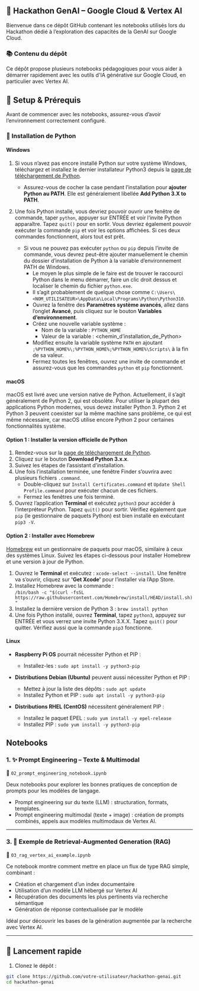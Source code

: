 ## 🔧 Hackathon GenAI – Google Cloud & Vertex AI

Bienvenue dans ce dépôt GitHub contenant les notebooks utilisés lors du Hackathon dédié à l’exploration des capacités de la GenAI sur Google Cloud.

### 📚 Contenu du dépôt

Ce dépôt propose plusieurs notebooks pédagogiques pour vous aider à démarrer rapidement avec les outils d'IA générative sur Google Cloud, en particulier avec Vertex AI.

## 🔧 Setup & Prérequis

Avant de commencer avec les notebooks, assurez-vous d’avoir l’environnement correctement configuré.

### 🐍 Installation de Python

#### **Windows**
1. Si vous n’avez pas encore installé Python sur votre système Windows, téléchargez et installez le dernier installateur Python3 depuis la [page de téléchargement de Python](https://www.python.org/downloads/release/python-3100/).
   - Assurez-vous de cocher la case pendant l’installation pour **ajouter Python au PATH**. Elle est généralement libellée **Add Python 3.X to PATH**.

2. Une fois Python installé, vous devriez pouvoir ouvrir une fenêtre de commande, taper `python`, appuyer sur ENTRÉE et voir l’invite Python apparaître. Tapez `quit()` pour en sortir. Vous devriez également pouvoir exécuter la commande `pip` et voir les options affichées. Si ces deux commandes fonctionnent, alors tout est prêt.
   - Si vous ne pouvez pas exécuter `python` ou `pip` depuis l’invite de commande, vous devrez peut-être ajouter manuellement le chemin du dossier d’installation de Python à la variable d’environnement PATH de Windows.
     - Le moyen le plus simple de le faire est de trouver le raccourci Python dans le menu démarrer, faire un clic droit dessus et localiser le chemin du fichier `python.exe`.
     - Il s’agit probablement de quelque chose comme `C:\Users\<NOM_UTILISATEUR>\AppData\Local\Programs\Python\Python310`.
     - Ouvrez la fenêtre des **Paramètres système avancés**, allez dans l’onglet **Avancé**, puis cliquez sur le bouton **Variables d’environnement**.
     - Créez une nouvelle variable système :
       - Nom de la variable : `PYTHON_HOME`
       - Valeur de la variable : <chemin_d’installation_de_Python>
     - Modifiez ensuite la variable système `PATH` en ajoutant `;%PYTHON_HOME%\;%PYTHON_HOME%;%PYTHON_HOME%\Scripts\` à la fin de sa valeur.
     - Fermez toutes les fenêtres, ouvrez une invite de commande et assurez-vous que les commandes `python` et `pip` fonctionnent.


#### **macOS**
macOS est livré avec une version native de Python. Actuellement, il s’agit généralement de Python 2, qui est obsolète. Pour utiliser la plupart des applications Python modernes, vous devez installer Python 3. Python 2 et Python 3 peuvent coexister sur la même machine sans problème, ce qui est même nécessaire, car macOS utilise encore Python 2 pour certaines fonctionnalités système.

#### Option 1 : Installer la version officielle de Python
1. Rendez-vous sur la [page de téléchargement de Python](https://www.python.org/downloads/release/python-3100/).
2. Cliquez sur le bouton **Download Python 3.x.x**.
3. Suivez les étapes de l’assistant d’installation.
4. Une fois l’installation terminée, une fenêtre Finder s’ouvrira avec plusieurs fichiers `.command`.
   - Double-cliquez sur `Install Certificates.command` et `Update Shell Profile.command` pour exécuter chacun de ces fichiers.
   - Fermez les fenêtres une fois terminé.
5. Ouvrez l’application **Terminal** et exécutez `python3` pour accéder à l’interpréteur Python. Tapez `quit()` pour sortir. Vérifiez également que `pip` (le gestionnaire de paquets Python) est bien installé en exécutant `pip3 -V`.

#### Option 2 : Installer avec Homebrew
[Homebrew](https://brew.sh/) est un gestionnaire de paquets pour macOS, similaire à ceux des systèmes Linux. Suivez les étapes ci-dessous pour installer Homebrew et une version à jour de Python.

1. Ouvrez le **Terminal** et exécutez : `xcode-select --install`. Une fenêtre va s’ouvrir, cliquez sur **'Get Xcode'** pour l’installer via l’App Store.
2. Installez Homebrew avec la commande :  
   `/bin/bash -c "$(curl -fsSL https://raw.githubusercontent.com/Homebrew/install/HEAD/install.sh)"`
3. Installez la dernière version de Python 3 : `brew install python`
4. Une fois Python installé, ouvrez **Terminal**, tapez `python3`, appuyez sur ENTRÉE et vous verrez une invite Python 3.X.X. Tapez `quit()` pour quitter. Vérifiez aussi que la commande `pip3` fonctionne.


#### **Linux** 

- **Raspberry Pi OS** pourrait nécessiter Python et PIP :
  - Installez-les : `sudo apt install -y python3-pip`

- **Distributions Debian (Ubuntu)** peuvent aussi nécessiter Python et PIP :
  - Mettez à jour la liste des dépôts : `sudo apt update`
  - Installez Python et PIP : `sudo apt install -y python3-pip`

- **Distributions RHEL (CentOS)** nécessitent généralement PIP :
  - Installez le paquet EPEL : `sudo yum install -y epel-release`
  - Installez PIP : `sudo yum install -y python3-pip`

##  Notebooks
### 1. ✨ Prompt Engineering – Texte & Multimodal

📄 `02_prompt_engineering_notebook.ipynb`  

Deux notebooks pour explorer les bonnes pratiques de conception de prompts pour les modèles de langage.

- Prompt engineering sur du texte (LLM) : structuration, formats, templates.
- Prompt engineering multimodal (texte + image) : création de prompts combinés, appels aux modèles multimodaux de Vertex AI.

---

### 3. 🧠 Exemple de Retrieval-Augmented Generation (RAG)

📄 `03_rag_vertex_ai_example.ipynb`

Ce notebook montre comment mettre en place un flux de type RAG simple, combinant :

- Création et chargement d’un index documentaire
- Utilisation d’un modèle LLM hébergé sur Vertex AI
- Récupération des documents les plus pertinents via recherche sémantique
- Génération de réponse contextualisée par le modèle

Idéal pour découvrir les bases de la génération augmentée par la recherche avec Vertex AI.

---


## 🚀 Lancement rapide

1. Clonez le dépôt :
```bash
git clone https://github.com/votre-utilisateur/hackathon-genai.git
cd hackathon-genai
